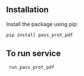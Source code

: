 ## Installation

Install the package using pip:

```bash
pip install pass_prot_pdf
```

## To run service

```bash
 run_pass_prot_pdf
```

